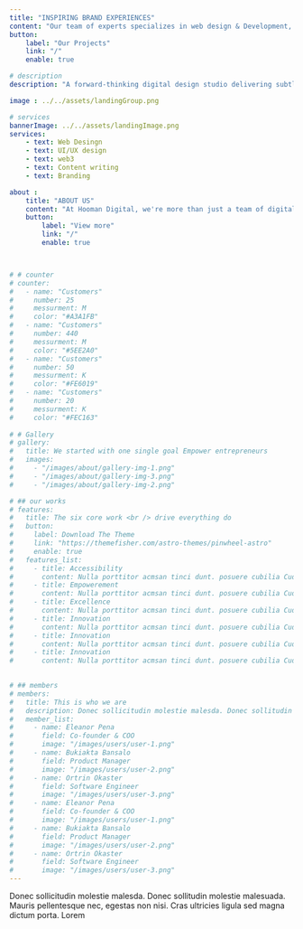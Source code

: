 ```yaml
---
title: "INSPIRING BRAND EXPERIENCES"
content: "Our team of experts specializes in web design & Development, branding, content creation, UI/UX Design, Community manage, and more."
button:
    label: "Our Projects"
    link: "/"
    enable: true

# description
description: "A forward-thinking digital design studio delivering subtle experiences."

image : ../../assets/landingGroup.png

# services
bannerImage: ../../assets/landingImage.png
services:
    - text: Web Desingn
    - text: UI/UX design
    - text: web3
    - text: Content writing
    - text: Branding

about :
    title: "ABOUT US"
    content: "At Hooman Digital, we're more than just a team of digital experts. We're a group of individuals who are passionate about using our skills and expertise to help others succeed. Our team is made up of designers, developers, writers, marketers, and community builders, each with a unique perspective and set of skills. We're committed to creating digital solutions that are authentic, innovative, immersive, and intuitive. Whether we're designing a new website, developing a brand identity. View More"
    button:
        label: "View more"
        link: "/"
        enable: true



# # counter
# counter:
#   - name: "Customers"
#     number: 25
#     messurment: M
#     color: "#A3A1FB"
#   - name: "Customers"
#     number: 440
#     messurment: M
#     color: "#5EE2A0"
#   - name: "Customers"
#     number: 50
#     messurment: K
#     color: "#FE6019"
#   - name: "Customers"
#     number: 20
#     messurment: K
#     color: "#FEC163"
    
# # Gallery
# gallery:
#   title: We started with one single goal Empower entrepreneurs
#   images:
#     - "/images/about/gallery-img-1.png"
#     - "/images/about/gallery-img-3.png"
#     - "/images/about/gallery-img-2.png"

# ## our works
# features:
#   title: The six core work <br /> drive everything do
#   button:
#     label: Download The Theme
#     link: "https://themefisher.com/astro-themes/pinwheel-astro"
#     enable: true
#   features_list:
#     - title: Accessibility
#       content: Nulla porttitor acmsan tinci dunt. posuere cubilia Cudfrae Donec velit neque, autor sit amet aliuam vel
#     - title: Empowerement
#       content: Nulla porttitor acmsan tinci dunt. posuere cubilia Cudfrae Donec velit neque, autor sit amet aliuam vel
#     - title: Excellence
#       content: Nulla porttitor acmsan tinci dunt. posuere cubilia Cudfrae Donec velit neque, autor sit amet aliuam vel
#     - title: Innovation
#       content: Nulla porttitor acmsan tinci dunt. posuere cubilia Cudfrae Donec velit neque, autor sit amet aliuam vel
#     - title: Innovation
#       content: Nulla porttitor acmsan tinci dunt. posuere cubilia Cudfrae Donec velit neque, autor sit amet aliuam vel
#     - title: Innovation
#       content: Nulla porttitor acmsan tinci dunt. posuere cubilia Cudfrae Donec velit neque, autor sit amet aliuam vel
    

# ## members
# members:
#   title: This is who we are
#   description: Donec sollicitudin molestie malesda. Donec sollitudin mol estie ultricies ligula sed magna dictum
#   member_list:
#     - name: Eleanor Pena
#       field: Co-founder & COO
#       image: "/images/users/user-1.png"
#     - name: Bukiakta Bansalo
#       field: Product Manager
#       image: "/images/users/user-2.png"
#     - name: Ortrin Okaster
#       field: Software Engineer
#       image: "/images/users/user-3.png"
#     - name: Eleanor Pena
#       field: Co-founder & COO
#       image: "/images/users/user-1.png"
#     - name: Bukiakta Bansalo
#       field: Product Manager
#       image: "/images/users/user-2.png"
#     - name: Ortrin Okaster
#       field: Software Engineer
#       image: "/images/users/user-3.png"
---
```

Donec sollicitudin molestie malesda. Donec sollitudin molestie malesuada. Mauris pellentesque nec, egestas non nisi. Cras ultricies ligula sed magna dictum porta. Lorem